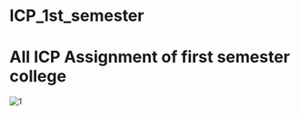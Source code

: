 # ICP_1st_semester
# All ICP Assignment of first semester  college

![1](https://github.com/ankit071105/ICP_1st_semester/assets/139707943/96e206fd-631b-4c7a-8745-7fee34b3eba3)
